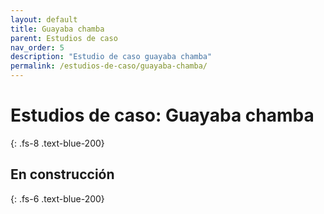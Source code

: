 ```yaml
---
layout: default
title: Guayaba chamba
parent: Estudios de caso
nav_order: 5
description: "Estudio de caso guayaba chamba"
permalink: /estudios-de-caso/guayaba-chamba/
---
```




# Estudios de caso: Guayaba chamba
{: .fs-8 .text-blue-200}
## En construcción
{: .fs-6 .text-blue-200}
